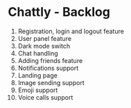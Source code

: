 # Chattly - Backlog
1) Registration, login and logout feature
2) User panel feature
3) Dark mode switch
4) Chat handling
5) Adding friends feature
6) Notifications support
7) Landing page
8) Image sending support
9) Emoji support
10) Voice calls support
